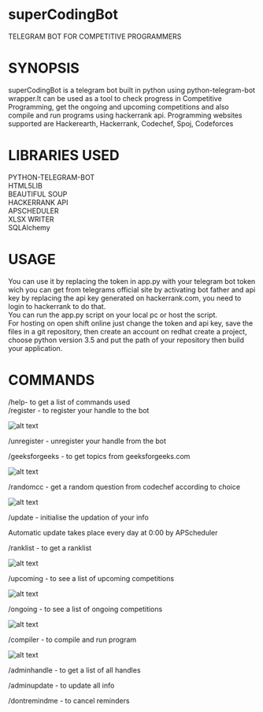# superCodingBot
TELEGRAM BOT FOR COMPETITIVE PROGRAMMERS 
# SYNOPSIS
superCodingBot is a telegram bot built in python using python-telegram-bot wrapper.It can be used as a tool to check progress in
Competitive Programming, get the ongoing and upcoming competitions and also compile and run programs using hackerrank api. Programming websites supported are
Hackerearth, Hackerrank, Codechef, Spoj, Codeforces
# LIBRARIES USED
PYTHON-TELEGRAM-BOT  
HTML5LIB  
BEAUTIFUL SOUP  
HACKERRANK API  
APSCHEDULER  
XLSX WRITER  
SQLAlchemy  
# USAGE
You can use it by replacing the token in app.py with your telegram bot token wich you can get from telegrams official site by activating 
bot father and api key by replacing the api key generated on hackerrank.com, you need to login to hackerrank to do that.  
You can run the app.py script on your local pc or host the script.  
For hosting on open shift online just change the token and api key, save the files in a git repository, then create an account on redhat
create a project, choose python version 3.5 and put the path of your repository then build your application.
# COMMANDS
/help- to get a list of commands used  
/register - to register your handle to the bot  
  
![alt text](https://github.com/Gotham13121997/superCodingBot/blob/master/register.gif)  
  
/unregister - unregister your handle from the bot  
  
/geeksforgeeks - to get topics from geeksforgeeks.com  
  
![alt text](https://github.com/Gotham13121997/superCodingBot/blob/master/geeksforgeeks.gif)  
  
/randomcc - get a random question from codechef according to choice  
  
![alt text](https://github.com/Gotham13121997/superCodingBot/blob/master/randomcc.gif)  
  
/update - initialise the updation of your info  
  
Automatic update takes place every day at 0:00 by APScheduler  
  
/ranklist - to get a ranklist  
  
![alt text](https://github.com/Gotham13121997/superCodingBot/blob/master/ranklist.jpeg)  
  
/upcoming - to see a list of upcoming competitions  
  
![alt text](https://github.com/Gotham13121997/superCodingBot/blob/master/upcoming.gif)  
  
/ongoing - to see a list of ongoing competitions  
  
![alt text](https://github.com/Gotham13121997/superCodingBot/blob/master/ongoing.gif)  
  
/compiler - to compile and run program  
  
![alt text](https://github.com/Gotham13121997/superCodingBot/blob/master/compiler.gif)  
  
/adminhandle - to get a list of all handles  
  
/adminupdate - to update all info  

/dontremindme - to cancel reminders  
